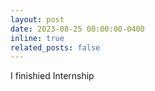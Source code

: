 ```yaml
---
layout: post
date: 2023-08-25 00:00:00-0400
inline: true
related_posts: false
---
```


I finishied Internship
